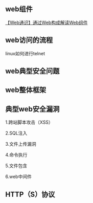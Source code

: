 ## web组件

[【Web通识】通过Web构成解读Web组件](https://blog.csdn.net/qq_43968080/article/details/104518892?fps=1&locationNum=2)

## web访问的流程

linux如何进行telnet

## web典型安全问题

## web整体框架

## 典型web安全漏洞

1.跨站脚本攻击（XSS）

2.SQL注入

3.文件上传漏洞

4.命令执行

5.文件包含

6.web中间件

## HTTP（S）协议

